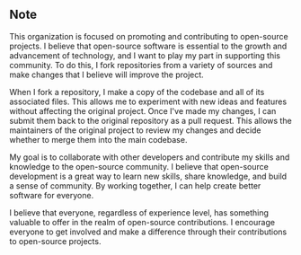 ## Note
This organization is focused on promoting and contributing to open-source projects. 
I believe that open-source software is essential to the growth and advancement of technology, and I want to play my part in supporting this community.
To do this, I fork repositories from a variety of sources and make changes that I believe will improve the project.

When I fork a repository, I make a copy of the codebase and all of its associated files. 
This allows me to experiment with new ideas and features without affecting the original project.
Once I've made my changes, I can submit them back to the original repository as a pull request.
This allows the maintainers of the original project to review my changes and decide whether to merge them into the main codebase.

My goal is to collaborate with other developers and contribute my skills and knowledge to the open-source community.
I believe that open-source development is a great way to learn new skills, share knowledge, and build a sense of community.
By working together, I can help create better software for everyone.

I believe that everyone, regardless of experience level, has something valuable to offer in the realm of open-source contributions.
I encourage everyone to get involved and make a difference through their contributions to open-source projects.
